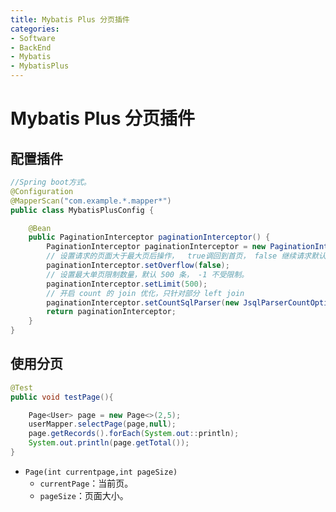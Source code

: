 ```yaml
---
title: Mybatis Plus 分页插件
categories:
- Software
- BackEnd
- Mybatis
- MybatisPlus
---
```

# Mybatis Plus 分页插件

## 配置插件

```java
//Spring boot方式。
@Configuration
@MapperScan("com.example.*.mapper*")
public class MybatisPlusConfig {

    @Bean
    public PaginationInterceptor paginationInterceptor() {
        PaginationInterceptor paginationInterceptor = new PaginationInterceptor();
        // 设置请求的页面大于最大页后操作，  true调回到首页， false 继续请求默认false
        paginationInterceptor.setOverflow(false);
        // 设置最大单页限制数量，默认 500 条， -1 不受限制。
        paginationInterceptor.setLimit(500);
        // 开启 count 的 join 优化，只针对部分 left join
        paginationInterceptor.setCountSqlParser(new JsqlParserCountOptimize(true));
        return paginationInterceptor;
    }
}

```

## 使用分页

```java
@Test
public void testPage(){

    Page<User> page = new Page<>(2,5);
    userMapper.selectPage(page,null);
    page.getRecords().forEach(System.out::println);
    System.out.println(page.getTotal());
}
```

- `Page(int currentpage,int pageSize)`
    - `currentPage`：当前页。
    - `pageSize`：页面大小。